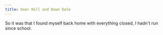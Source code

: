 ```yaml
---
title: Over Hill and Down Dale
---
```


So it was that I found myself back home with everything closed, I hadn't run since school.
